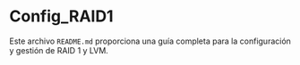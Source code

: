 # Config_RAID1
Este archivo `README.md` proporciona una guía completa para la configuración y gestión de RAID 1 y LVM.





